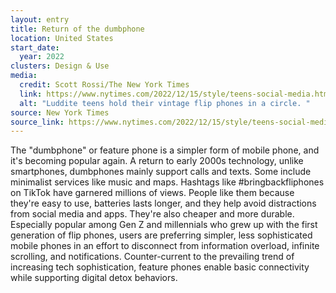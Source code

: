 ```yaml
---
layout: entry
title: Return of the dumbphone
location: United States
start_date:
  year: 2022
clusters: Design & Use
media:
  credit: Scott Rossi/The New York Times
  link: https://www.nytimes.com/2022/12/15/style/teens-social-media.html
  alt: "Luddite teens hold their vintage flip phones in a circle. "
source: New York Times
source_link: https://www.nytimes.com/2022/12/15/style/teens-social-media.html
---
```

The "dumbphone" or feature phone is a simpler form of mobile phone, and it's becoming popular again. A return to early 2000s technology, unlike smartphones, dumbphones mainly support calls and texts. Some include minimalist services like music and maps. Hashtags like #bringbackfliphones on TikTok have garnered millions of views. People like them because they're easy to use, batteries lasts longer, and they help avoid distractions from social media and apps. They're also cheaper and more durable. Especially popular among Gen Z and millennials who grew up with the first generation of flip phones, users are preferring simpler, less sophisticated mobile phones in an effort to disconnect from information overload, infinite scrolling, and notifications. Counter-current to the prevailing trend of increasing tech sophistication, feature phones enable basic connectivity while supporting digital detox behaviors.